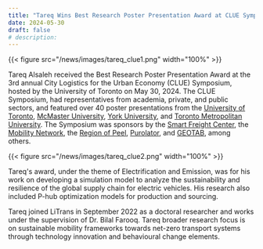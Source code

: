 ```yaml
---
title: "Tareq Wins Best Research Poster Presentation Award at CLUE Symposium"
date: 2024-05-30
draft: false
# description:
---
```

{{< figure src="/news/images/tareq_clue1.png" width="100%" >}}


<!--more-->
Tareq Alsaleh received the Best Research Poster Presentation Award at the 3rd annual City Logistics for the Urban Economy (CLUE) Symposium, hosted by the University of Toronto on May 30, 2024. The CLUE Symposium, had representatives from academia, private, and public sectors, and featured over 40 poster presentations from the [University of Toronto](https://www.utoronto.ca/), [McMaster University](https://www.mcmaster.ca/), [York University](https://www.yorku.ca/), and [Toronto Metropolitan University](https://www.torontomu.ca/). The Symposium was sponsors by the [Smart Freight Center](https://smartfreightcentre.ca/), the [Mobility Network](https://www.mobilitynetwork.utoronto.ca/), the [Region of Peel](https://www.peelregion.ca/), [Purolator](https://www.purolator.com/en), and [GEOTAB](https://www.geotab.com/), among others.

{{< figure src="/news/images/tareq_clue2.png" width="100%" >}}

Tareq's award, under the theme of Electrification and Emission, was for his work on developing a simulation model to analyze the sustainability and resilience of the global supply chain for electric vehicles. His research also included P-hub optimization models for production and sourcing.

Tareq joined LiTrans in September 2022 as a doctoral researcher and works under the supervision of Dr. Bilal Farooq. Tareq broader research focus is on sustainable mobility frameworks towards net-zero transport systems through technology innovation and behavioural change elements.
